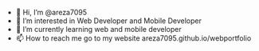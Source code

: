 - 👋 Hi, I’m @areza7095
- 👀 I’m interested in Web Developer and Mobile Developer
- 🌱 I’m currently learning web and mobile developer
- 📫 How to reach me go to my website areza7095.github.io/webportfolio

<!---
areza7095/areza7095 is a ✨ special ✨ repository because its `README.md` (this file) appears on your GitHub profile.
You can click the Preview link to take a look at your changes.
--->
